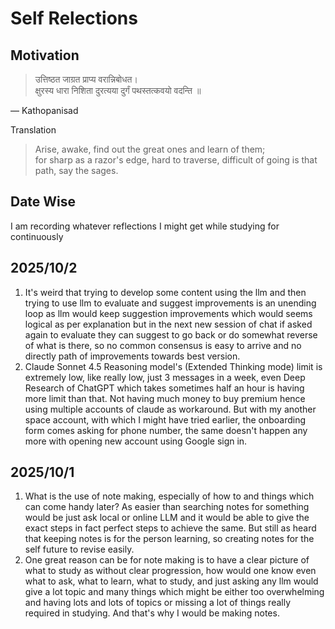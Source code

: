 # Self Relections

## Motivation
>
> उत्तिष्ठत जाग्रत प्राप्य वरान्निबोधत। \
>क्षुरस्य धारा निशिता दुरत्यया दुर्गं पथस्तत्कवयो वदन्ति ॥

— Kathopanisad

Translation
> Arise, awake, find out the great ones and learn of them;\
> for sharp as a razor's edge, hard to traverse, difficult of going is that path, say the sages.

## Date Wise

I am recording whatever reflections I might get while studying for continuously

## 2025/10/2

1. It's weird that trying to develop some content using the llm and then trying to use llm to evaluate and suggest improvements is an unending loop as llm would keep suggestion improvements which would seems logical as per explanation but in the next new session of chat if asked again to evaluate they can suggest to go back or do somewhat reverse of what is there, so no common consensus is easy to arrive and no directly path of improvements towards best version.  
2. Claude Sonnet 4.5 Reasoning model's (Extended Thinking mode) limit is extremely low, like really low, just 3 messages in a week, even Deep Research of ChatGPT which takes sometimes half an hour is having more limit than that. Not having much money to buy premium hence using multiple accounts of claude as workaround. But with my another space account, with which I might have tried earlier, the onboarding form comes asking for phone number, the same doesn't happen any more with opening new account using Google sign in.

## 2025/10/1

1. What is the use of note making, especially of how to and things which can come handy later? As easier than searching notes for something would be just ask local or online LLM and it would be able to give the exact steps in fact perfect steps to achieve the same. But still as heard that keeping notes is for the person learning, so creating notes for the self future to revise easily.
2. One great reason can be for note making is to have a clear picture of what to study as without clear progression, how would one know even what to ask, what to learn, what to study, and just asking any llm would give a lot topic and many things which might be either too overwhelming and having lots and lots of topics or missing a lot of things really required in studying. And that's why I would be making notes.
